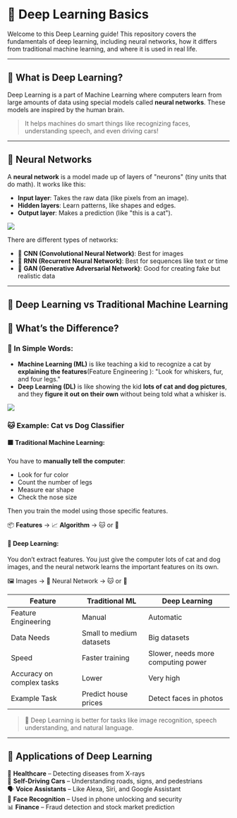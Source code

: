 # 🧠 Deep Learning Basics

Welcome to this Deep Learning guide! This repository covers the fundamentals of deep learning, including neural networks, how it differs from traditional machine learning, and where it is used in real life.

---

## 📘 What is Deep Learning?

Deep Learning is a part of Machine Learning where computers learn from large amounts of data using special models called **neural networks**. These models are inspired by the human brain.

> It helps machines do smart things like recognizing faces, understanding speech, and even driving cars!

---

## 🧩 Neural Networks

A **neural network** is a model made up of layers of "neurons" (tiny units that do math). It works like this:

- **Input layer**: Takes the raw data (like pixels from an image).
- **Hidden layers**: Learn patterns, like shapes and edges.
- **Output layer**: Makes a prediction (like "this is a cat").

<img src="https://www.ibm.com/content/dam/connectedassets-adobe-cms/worldwide-content/cdp/cf/ul/g/3a/b8/ICLH_Diagram_Batch_01_03-DeepNeuralNetwork.png" />

There are different types of networks:
- 🔹 **CNN (Convolutional Neural Network)**: Best for images
- 🔹 **RNN (Recurrent Neural Network)**: Best for sequences like text or time
- 🔹 **GAN (Generative Adversarial Network)**: Good for creating fake but realistic data

---

## 🤖 Deep Learning vs Traditional Machine Learning

## 🧠 What’s the Difference?

### 🎯 In Simple Words:

- **Machine Learning (ML)** is like teaching a kid to recognize a cat by **explaining the features**(Feature Engineering ): "Look for whiskers, fur, and four legs."
- **Deep Learning (DL)** is like showing the kid **lots of cat and dog pictures**, and they **figure it out on their own** without being told what a whisker is.

<img src="https://cdn.prod.website-files.com/5fb24a974499e90dae242d98/60f6fcbbeb0b8f57a7980a98_5f213db7c7763a9288759ad1_5eac2d0ef117c236e34cc0ff_DeepLearning.jpeg" />

### 🐱 Example: Cat vs Dog Classifier

#### 🟩 Traditional Machine Learning:

You have to **manually tell the computer**:

- Look for fur color  
- Count the number of legs  
- Measure ear shape  
- Check the nose size  

Then you train the model using those specific features.

📦 **Features** → 📈 **Algorithm** → 🐱 or 🐶

#### 🔵 Deep Learning:

You don’t extract features. You just give the computer lots of cat and dog images, and the neural network learns the important features on its own.

🖼️ Images → 🧠 Neural Network → 🐱 or 🐶


| Feature                  | Traditional ML               | Deep Learning                        |
|--------------------------|------------------------------|--------------------------------------|
| Feature Engineering      | Manual                       | Automatic                            |
| Data Needs               | Small to medium datasets     | Big datasets                         |
| Speed                    | Faster training              | Slower, needs more computing power   |
| Accuracy on complex tasks| Lower                        | Very high                            |
| Example Task             | Predict house prices         | Detect faces in photos               |

> 🎯 Deep Learning is better for tasks like image recognition, speech understanding, and natural language.

---

## 🚀 Applications of Deep Learning

🔬 **Healthcare** – Detecting diseases from X-rays  
🚗 **Self-Driving Cars** – Understanding roads, signs, and pedestrians  
🗣️ **Voice Assistants** – Like Alexa, Siri, and Google Assistant  
📸 **Face Recognition** – Used in phone unlocking and security  
📊 **Finance** – Fraud detection and stock market prediction


